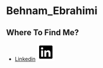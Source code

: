 # Behnam_Ebrahimi




## Where To Find Me?

- [Linkedin](https://www.linkedin.com/in/behnam-ebrahimi-7b417473/)
![Logo](https://github.com/Automattic/social-logos/blob/trunk/sources/svg/linkedin.svg)

  
